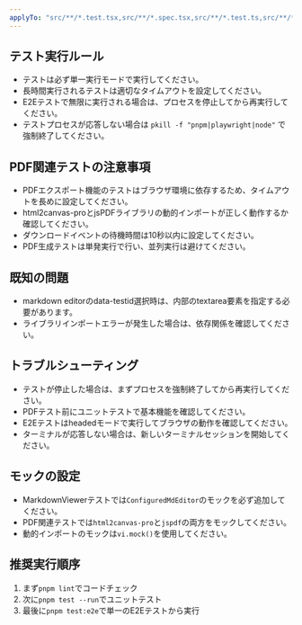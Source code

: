 ```yaml
---
applyTo: "src/**/*.test.tsx,src/**/*.spec.tsx,src/**/*.test.ts,src/**/*.spec.ts,e2e/**/*.spec.ts"
---
```


## テスト実行ルール
- テストは必ず単一実行モードで実行してください。
- 長時間実行されるテストは適切なタイムアウトを設定してください。
- E2Eテストで無限に実行される場合は、プロセスを停止してから再実行してください。
- テストプロセスが応答しない場合は `pkill -f "pnpm|playwright|node"` で強制終了してください。

## PDF関連テストの注意事項
- PDFエクスポート機能のテストはブラウザ環境に依存するため、タイムアウトを長めに設定してください。
- html2canvas-proとjsPDFライブラリの動的インポートが正しく動作するか確認してください。
- ダウンロードイベントの待機時間は10秒以内に設定してください。
- PDF生成テストは単発実行で行い、並列実行は避けてください。

## 既知の問題
- markdown editorのdata-testid選択時は、内部のtextarea要素を指定する必要があります。
- ライブラリインポートエラーが発生した場合は、依存関係を確認してください。

## トラブルシューティング
- テストが停止した場合は、まずプロセスを強制終了してから再実行してください。
- PDFテスト前にユニットテストで基本機能を確認してください。
- E2Eテストはheadedモードで実行してブラウザの動作を確認してください。
- ターミナルが応答しない場合は、新しいターミナルセッションを開始してください。

## モックの設定
- MarkdownViewerテストでは`ConfiguredMdEditor`のモックを必ず追加してください。
- PDF関連テストでは`html2canvas-pro`と`jspdf`の両方をモックしてください。
- 動的インポートのモックは`vi.mock()`を使用してください。

## 推奨実行順序
1. まず`pnpm lint`でコードチェック
2. 次に`pnpm test --run`でユニットテスト
3. 最後に`pnpm test:e2e`で単一のE2Eテストから実行